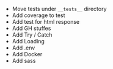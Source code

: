 + Move tests under `__tests__` directory
+ Add coverage to test
+ Add test for html response
+ Add GH stuffes
+ Add Try / Catch
+ Add Loading
+ Add .env
+ Add Docker
+ Add sass